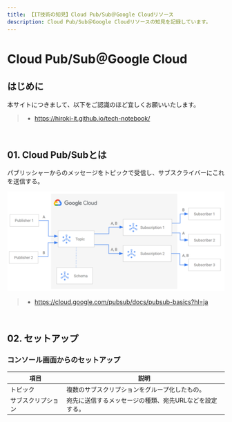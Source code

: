 ```yaml
---
title: 【IT技術の知見】Cloud Pub/Sub＠Google Cloudリソース
description: Cloud Pub/Sub＠Google Cloudリソースの知見を記録しています。
---
```


# Cloud Pub/Sub＠Google Cloud

## はじめに

本サイトにつきまして、以下をご認識のほど宜しくお願いいたします。

> - https://hiroki-it.github.io/tech-notebook/

<br>

## 01. Cloud Pub/Subとは

パブリッシャーからのメッセージをトピックで受信し、サブスクライバーにこれを送信する。

![google_cloud_pub_sub](https://raw.githubusercontent.com/hiroki-it/tech-notebook-images/master/images/google_cloud_pub_sub.png)

> - https://cloud.google.com/pubsub/docs/pubsub-basics?hl=ja

<br>

## 02. セットアップ

### コンソール画面からのセットアップ

| 項目               | 説明                                                    |
| ------------------ | ------------------------------------------------------- |
| トピック           | 複数のサブスクリプションをグループ化したもの。          |
| サブスクリプション | 宛先に送信するメッセージの種類、宛先URLなどを設定する。 |

<br>
